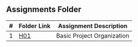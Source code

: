##  Assignments Folder

|   #   | Folder Link                                                                              | Assignment Description     |
| :---: | -----------------------------------------------------------------------------------------| -------------------------- |
|   1   | [H01](https://github.com/Robert-OBrien1/2143-OOP-OBrien/tree/master/Assignments/H01)     | Basic Project Organization |
